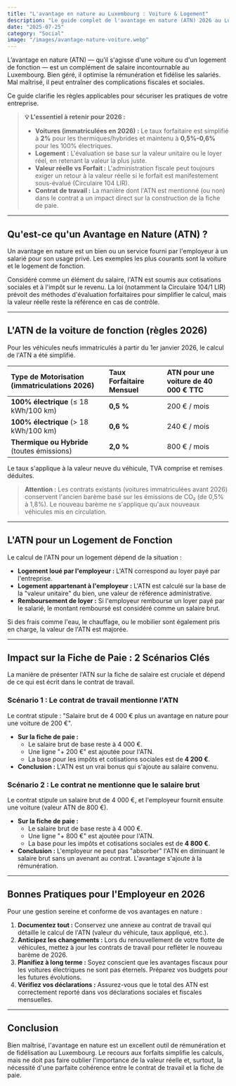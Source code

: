 ```yaml
---
title: "L'avantage en nature au Luxembourg : Voiture & Logement"
description: "Le guide complet de l'avantage en nature (ATN) 2026 au Luxembourg. Maîtrisez les règles pour les véhicules et logements, le calcul, et l'impact sur la fiche de paie."
date: "2025-07-25"
category: "Social"
image: "/images/avantage-nature-voiture.webp"
---
```


L’avantage en nature (ATN) — qu'il s'agisse d'une voiture ou d'un logement de fonction — est un complément de salaire incontournable au Luxembourg. Bien géré, il optimise la rémunération et fidélise les salariés. Mal maîtrisé, il peut entraîner des complications fiscales et sociales.

Ce guide clarifie les règles applicables pour sécuriser les pratiques de votre entreprise.

> **💡 L'essentiel à retenir pour 2026 :**
> * **Voitures (immatriculées en 2026) :** Le taux forfaitaire est simplifié à **2%** pour les thermiques/hybrides et maintenu à **0,5%-0,6%** pour les 100% électriques.
> * **Logement :** L'évaluation se base sur la valeur unitaire ou le loyer réel, en retenant la valeur la plus juste.
> * **Valeur réelle vs Forfait :** L'administration fiscale peut toujours exiger un retour à la valeur réelle si le forfait est manifestement sous-évalué (Circulaire 104 LIR).
> * **Contrat de travail :** La manière dont l'ATN est mentionné (ou non) dans le contrat a un impact direct sur la construction de la fiche de paie.

---

## Qu'est-ce qu'un Avantage en Nature (ATN) ?

Un avantage en nature est un bien ou un service fourni par l'employeur à un salarié pour son usage privé. Les exemples les plus courants sont la voiture et le logement de fonction.

Considéré comme un élément du salaire, l'ATN est soumis aux cotisations sociales et à l'impôt sur le revenu. La loi (notamment la Circulaire 104/1 LIR) prévoit des méthodes d'évaluation forfaitaires pour simplifier le calcul, mais la valeur réelle reste la référence en cas de contrôle.

---

## L'ATN de la voiture de fonction (règles 2026)

Pour les véhicules neufs immatriculés à partir du 1er janvier 2026, le calcul de l'ATN a été simplifié.

| Type de Motorisation (immatriculations 2026) | Taux Forfaitaire Mensuel | ATN pour une voiture de 40 000 € TTC |
| :--- | :--- | :--- |
| **100% électrique** (≤ 18 kWh/100 km) | **0,5 %** | 200 € / mois |
| **100% électrique** (> 18 kWh/100 km) | **0,6 %** | 240 € / mois |
| **Thermique ou Hybride** (toutes émissions) | **2,0 %** | 800 € / mois |

Le taux s'applique à la valeur neuve du véhicule, TVA comprise et remises déduites.

> **Attention :** Les contrats existants (voitures immatriculées avant 2026) conservent l'ancien barème basé sur les émissions de CO₂ (de 0,5% à 1,8%). Le nouveau barème ne s'applique qu'aux nouveaux véhicules mis en circulation.

---

## L'ATN pour un Logement de Fonction

Le calcul de l'ATN pour un logement dépend de la situation :

* **Logement loué par l'employeur :** L'ATN correspond au loyer payé par l'entreprise.
* **Logement appartenant à l'employeur :** L'ATN est calculé sur la base de la "valeur unitaire" du bien, une valeur de référence administrative.
* **Remboursement de loyer :** Si l'employeur rembourse un loyer payé par le salarié, le montant remboursé est considéré comme un salaire brut.

Si des frais comme l'eau, le chauffage, ou le mobilier sont également pris en charge, la valeur de l'ATN est majorée.

---

## Impact sur la Fiche de Paie : 2 Scénarios Clés

La manière de présenter l'ATN sur la fiche de salaire est cruciale et dépend de ce qui est écrit dans le contrat de travail.

### Scénario 1 : Le contrat de travail mentionne l'ATN

Le contrat stipule : "Salaire brut de 4 000 € plus un avantage en nature pour une voiture de 200 €".

* **Sur la fiche de paie :**
    * Le salaire brut de base reste à 4 000 €.
    * Une ligne "+ 200 €" est ajoutée pour l'ATN.
    * La base pour les impôts et cotisations sociales est de **4 200 €**.
* **Conclusion :** L'ATN est un vrai bonus qui s'ajoute au salaire convenu.

### Scénario 2 : Le contrat ne mentionne que le salaire brut

Le contrat stipule un salaire brut de 4 000 €, et l'employeur fournit ensuite une voiture (valeur ATN de 800 €).

* **Sur la fiche de paie :**
    * Le salaire brut de base reste à 4 000 €.
    * Une ligne "+ 800 €" est ajoutée pour l'ATN.
    * La base pour les impôts et cotisations sociales est de **4 800 €**.
* **Conclusion :** L'employeur ne peut pas "absorber" l'ATN en diminuant le salaire brut sans un avenant au contrat. L'avantage s'ajoute à la rémunération.

---

## Bonnes Pratiques pour l'Employeur en 2026

Pour une gestion sereine et conforme de vos avantages en nature :

1.  **Documentez tout :** Conservez une annexe au contrat de travail qui détaille le calcul de l'ATN (valeur du véhicule, taux appliqué, etc.).
2.  **Anticipez les changements :** Lors du renouvellement de votre flotte de véhicules, mettez à jour les contrats de travail pour refléter le nouveau barème de 2026.
3.  **Planifiez à long terme :** Soyez conscient que les avantages fiscaux pour les voitures électriques ne sont pas éternels. Préparez vos budgets pour les futures évolutions.
4.  **Vérifiez vos déclarations :** Assurez-vous que le total des ATN est correctement reporté dans vos déclarations sociales et fiscales mensuelles.

---

## Conclusion

Bien maîtrisé, l'avantage en nature est un excellent outil de rémunération et de fidélisation au Luxembourg. Le recours aux forfaits simplifie les calculs, mais ne doit pas faire oublier l'importance de la valeur réelle et, surtout, la nécessité d'une parfaite cohérence entre le contrat de travail et la fiche de paie.